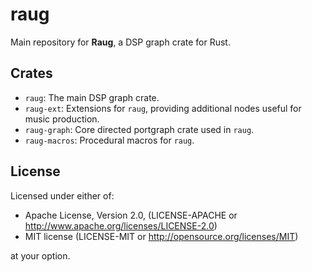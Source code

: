 # raug

Main repository for **Raug**, a DSP graph crate for Rust.

## Crates

- `raug`: The main DSP graph crate.
- `raug-ext`: Extensions for `raug`, providing additional nodes useful for music production.
- `raug-graph`: Core directed portgraph crate used in `raug`.
- `raug-macros`: Procedural macros for `raug`.

## License

Licensed under either of:

- Apache License, Version 2.0, (LICENSE-APACHE or <http://www.apache.org/licenses/LICENSE-2.0>)
- MIT license (LICENSE-MIT or <http://opensource.org/licenses/MIT>)

at your option.
